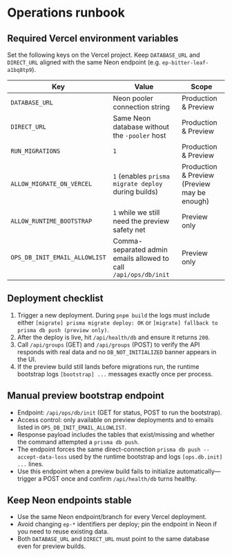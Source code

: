 # Operations runbook

## Required Vercel environment variables

Set the following keys on the Vercel project. Keep `DATABASE_URL` and `DIRECT_URL` aligned with the same Neon endpoint (e.g. `ep-bitter-leaf-a1bq8tp9`).

| Key | Value | Scope |
| --- | --- | --- |
| `DATABASE_URL` | Neon pooler connection string | Production & Preview |
| `DIRECT_URL` | Same Neon database without the `-pooler` host | Production & Preview |
| `RUN_MIGRATIONS` | `1` | Production & Preview |
| `ALLOW_MIGRATE_ON_VERCEL` | `1` (enables `prisma migrate deploy` during builds) | Production & Preview (Preview may be enough) |
| `ALLOW_RUNTIME_BOOTSTRAP` | `1` while we still need the preview safety net | Preview only |
| `OPS_DB_INIT_EMAIL_ALLOWLIST` | Comma-separated admin emails allowed to call `/api/ops/db/init` | Preview only |

## Deployment checklist

1. Trigger a new deployment. During `pnpm build` the logs must include either `[migrate] prisma migrate deploy: OK` or `[migrate] fallback to prisma db push (preview only)`.
2. After the deploy is live, hit `/api/health/db` and ensure it returns `200`.
3. Call `/api/groups` (GET) and `/api/groups` (POST) to verify the API responds with real data and no `DB_NOT_INITIALIZED` banner appears in the UI.
4. If the preview build still lands before migrations run, the runtime bootstrap logs `[bootstrap] ...` messages exactly once per process.

## Manual preview bootstrap endpoint

- Endpoint: `/api/ops/db/init` (GET for status, POST to run the bootstrap).
- Access control: only available on preview deployments and to emails listed in `OPS_DB_INIT_EMAIL_ALLOWLIST`.
- Response payload includes the tables that exist/missing and whether the command attempted a `prisma db push`.
- The endpoint forces the same direct-connection `prisma db push --accept-data-loss` used by the runtime bootstrap and logs `[ops.db.init] ...` lines.
- Use this endpoint when a preview build fails to initialize automatically—trigger a POST once and confirm `/api/health/db` turns healthy.

## Keep Neon endpoints stable

- Use the same Neon endpoint/branch for every Vercel deployment.
- Avoid changing `ep-*` identifiers per deploy; pin the endpoint in Neon if you need to reuse existing data.
- Both `DATABASE_URL` and `DIRECT_URL` must point to the same database even for preview builds.
